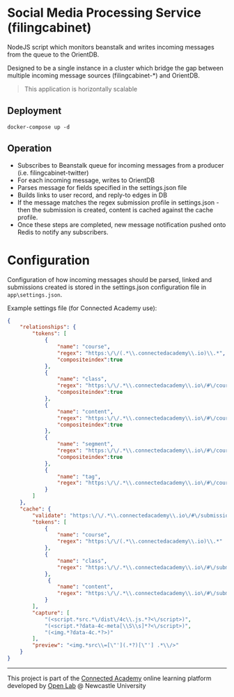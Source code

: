 # Social Media Processing Service (filingcabinet)

NodeJS script which monitors beanstalk and writes incoming messages from the queue to the OrientDB.

Designed to be a single instance in a cluster which bridge the gap between multiple incoming message sources (filingcabinet-*) and OrientDB.

> This application is horizontally scalable

## Deployment

`docker-compose up -d`

## Operation

- Subscribes to Beanstalk queue for incoming messages from a producer (i.e. filingcabinet-twitter)
- For each incoming message, writes to OrientDB
- Parses message for fields specified in the settings.json file
- Builds links to user record, and reply-to edges in DB
- If the message matches the regex submission profile in settings.json - then the submission is created, content is cached against the cache profile.
- Once these steps are completed, new message notification pushed onto Redis to notify any subscribers.

# Configuration

Configuration of how incoming messages should be parsed, linked and submissions created is stored in the settings.json configuration file in `app\settings.json`.

Example settings file (for Connected Academy use):

```json
{
    "relationships": {
        "tokens": [
            {
                "name": "course",
                "regex": "https:\/\/(.*\\.connectedacademy\\.io)\\.*",
                "compositeindex":true
            },
            {
                "name": "class",
                "regex": "https:\/\/.*\\.connectedacademy\\.io\/#\/course\/(.*)\/.*\/.*$",
                "compositeindex":true
            },
            {
                "name": "content",
                "regex": "https:\/\/.*\\.connectedacademy\\.io\/#\/course\/.*\/(.*)\/.*$",
                "compositeindex":true
            },
            {
                "name": "segment",
                "regex": "https:\/\/.*\\.connectedacademy\\.io\/#\/course\/.*\/.*\/(.*)$",
                "compositeindex":true
            },
            {
                "name": "tag",
                "regex": "https:\/\/.*\\.connectedacademy\\.io\/#\/course\/(.*\/\\D*)$"
            }
        ]
    },
    "cache": {
        "validate": "https:\/\/.*\\.connectedacademy\\.io\/#\/submission\/(.*\/\\D*)$",
        "tokens": [
            {
                "name": "course",
                "regex": "https:\/\/(.*\\.connectedacademy\\.io)\\.*"
            },
            {
                "name": "class",
                "regex": "https:\/\/.*\\.connectedacademy\\.io\/#\/submission\/(.*)\/.*"
            },
             {
                "name": "content",
                "regex": "https:\/\/.*\\.connectedacademy\\.io\/#\/submission\/.*\/(.*)"
            }
        ],
        "capture": [
            "(<script.*src.*\/dist\/4c\\.js.*?<\/script>)",
            "(<script.*?data-4c-meta[\\S\\s]*?<\/script>)",
            "(<img.*?data-4c.*?>)"
        ],
        "preview": "<img.*src\\=[\"'](.*?)[\"'] .*\\/>"
    }
}
```

----
This project is part of the [Connected Academy](https://connectedacademy.io) online learning platform developed by [Open Lab](https://openlab.ncl.ac.uk) @ Newcastle University